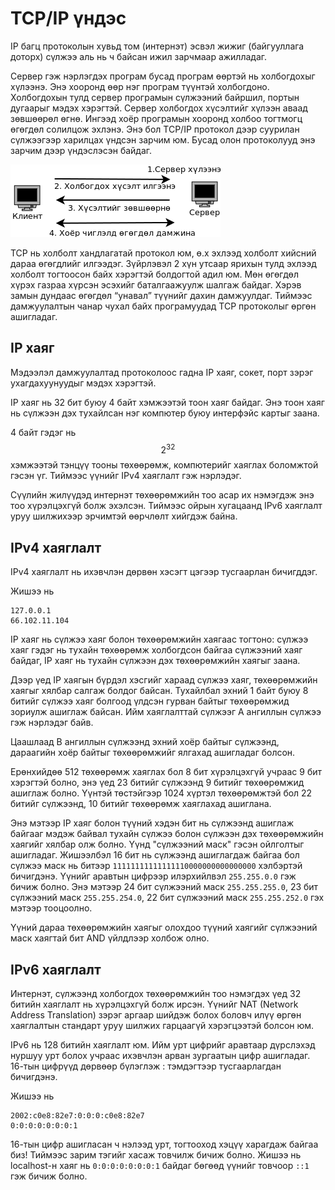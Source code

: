 # TCP/IP үндэс

IP багц протоколын хувьд том \(интернэт\) эсвэл жижиг \(байгууллага доторх\) сүлжээ аль нь ч байсан ижил зарчмаар ажилладаг.

Сервер гэж нэрлэгдэх програм бусад програм өөртэй нь холбогдохыг хүлээнэ. Энэ хооронд өөр нэг програм түүнтэй холбогдоно. Холбогдохын тулд сервер програмын сүлжээний байршил, портын дугаарыг мэдэх хэрэгтэй. Сервер холбогдох хүсэлтийг хүлээн аваад зөвшөөрөл өгнө. Ингээд хоёр програмын хооронд холбоо тогтмогц өгөгдөл солилцож эхлэнэ. Энэ бол TCP/IP протокол дээр суурилан сүлжээгээр харилцах үндсэн зарчим юм. Бусад олон протоколууд энэ зарчим дээр үндэслэсэн байдаг.

![](res/tcp_ip.png)

TCP нь холболт хандлагатай протокол юм, ө.х эхлээд холболт хийсний дараа өгөгдлийг илгээдэг. Зүйрлэвэл 2 хүн утсаар ярихын тулд эхлээд холболт тогтоосон байх хэрэгтэй болдогтой адил юм. Мөн өгөгдөл хүрэх газраа хүрсэн эсэхийг баталгаажуулж шалгаж байдаг. Хэрэв замын дундаас өгөгдөл “унавал” түүнийг дахин дамжуулдаг. Тиймээс дамжуулалтын чанар чухал байх програмуудад TCP протоколыг өргөн ашигладаг.

## IP хаяг

Мэдээлэл дамжуулалтад протоколоос гадна IP хаяг, сокет, порт зэрэг ухагдахуунуудыг мэдэх хэрэгтэй.

IP хаяг нь 32 бит буюу 4 байт хэмжээтэй тоон хаяг байдаг. Энэ тоон хаяг нь сүлжээн дэх тухайлсан нэг компютер буюу интерфэйс картыг заана.

4 байт гэдэг нь $$2^{32}$$ хэмжээтэй тэнцүү тооны төхөөрөмж, компютерийг хаяглах боломжтой гэсэн үг. Тиймээс үүнийг IPv4 хаяглалт гэж нэрлэдэг.

Сүүлийн жилүүдэд интернэт төхөөрөмжийн тоо асар их нэмэгдэж энэ тоо хүрэлцэхгүй болж эхэлсэн. Тиймээс ойрын хугацаанд IPv6 хаяглалт уруу шилжихээр эрчимтэй өөрчлөлт хийгдэж байна.

## IPv4 хаяглалт

IPv4 хаяглалт нь ихэвчлэн дөрвөн хэсэгт цэгээр тусгаарлан бичигддэг.

Жишээ нь

```
127.0.0.1
66.102.11.104
```

IP хаяг нь сүлжээ хаяг болон төхөөрөмжийн хаягаас тогтоно: сүлжээ хаяг гэдэг нь тухайн төхөөрөмж холбогдсон байгаа сүлжээний хаяг байдаг, IP хаяг нь тухайн сүлжээн дэх төхөөрөмжийн хаягыг заана.

Дээр үед IP хаягын бүрдэл хэсгийг хараад сүлжээ хаяг, төхөөрөмжийн хаягыг хялбар салгаж болдог байсан. Тухайлбал эхний 1 байт буюу 8 битийг сүлжээ хаяг болгоод үлдсэн гурван байтыг төхөөрөмжид зориулж ашиглаж байсан. Ийм хаяглалттай сүлжээг A ангиллын сүлжээ гэж нэрлэдэг байв.

Цаашлаад B ангиллын сүлжээнд эхний хоёр байтыг сүлжээнд, дараагийн хоёр байтыг төхөөрөмжийг ялгахад ашигладаг болсон.

Ерөнхийдөө 512 төхөөрөмж хаяглах бол 8 бит хүрэлцэхгүй учраас 9 бит хэрэгтэй болно, энэ үед 23 битийг сүлжээнд 9 битийг төхөөрөмжид ашиглаж болно. Үүнтэй төстэйгээр 1024 хүртэл төхөөрөмжтэй бол 22 битийг сүлжээнд, 10 битийг төхөөрөмж хаяглахад ашиглана.

Энэ мэтээр IP хаяг болон түүний хэдэн бит нь сүлжээнд ашиглаж байгааг мэдэж байвал тухайн сүлжээ болон сүлжээн дэх төхөөрөмжийн хаягийг хялбар олж болно. Үүнд "сүлжээний маск" гэсэн ойлголтыг ашигладаг. Жишээлбэл 16 бит нь сүлжээнд ашиглагдаж байгаа бол сүлжээ маск нь битээр  `11111111111111110000000000000000` хэлбэртэй бичигдэнэ. Үүнийг аравтын цифрээр илэрхийлвэл `255.255.0.0` гэж бичиж болно. Энэ мэтээр 24 бит сүлжээний маск `255.255.255.0`, 23 бит сүлжээний маск `255.255.254.0`, 22 бит сүлжээний маск `255.255.252.0` гэх мэтээр тооцоолно.

Үүний дараа төхөөрөмжийн хаягыг олохдоо түүний хаягийг сүлжээний маск хаягтай бит AND үйлдлээр холбож олно.

## IPv6 хаяглалт

Интернэт, сүлжээнд холбогдох төхөөрөмжийн тоо нэмэгдэх үед 32 битийн хаяглалт нь хүрэлцэхгүй болж ирсэн. Үүнийг NAT \(Network Address Translation\) зэрэг аргаар шийдэж болох боловч илүү өргөн хаяглалтын стандарт уруу шилжих гарцаагүй хэрэгцээтэй болсон юм.

IPv6 нь 128 битийн хаяглалт юм. Ийм урт цифрийг аравтаар дүрслэхэд нуршуу урт болох учраас ихэвчлэн арван зургаатын цифр ашигладаг. 16-тын цифрүүд дөрвөөр бүлэглэж : тэмдэгтээр тусгаарлагдан бичигдэнэ.

Жишээ нь

```
2002:c0e8:82e7:0:0:0:c0e8:82e7
0:0:0:0:0:0:0:1
```

16-тын цифр ашигласан ч нэлээд урт, тогтооход хэцүү харагдаж байгаа биз! Тиймээс зарим тэгийг хасаж товчилж бичиж болно. Жишээ нь localhost-н хаяг нь `0:0:0:0:0:0:0:1` байдаг бөгөөд үүнийг товчоор `::1` гэж бичиж болно.

